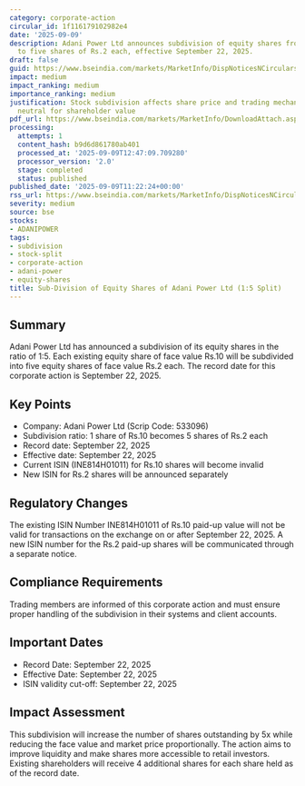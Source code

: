 ```yaml
---
category: corporate-action
circular_id: 1f116179102982e4
date: '2025-09-09'
description: Adani Power Ltd announces subdivision of equity shares from Rs.10 each
  to five shares of Rs.2 each, effective September 22, 2025.
draft: false
guid: https://www.bseindia.com/markets/MarketInfo/DispNoticesNCirculars.aspx?Noticeid={2BF051F2-6060-4D5B-B737-7C0ECFBAB9E4}&noticeno=20250909-35&dt=09/09/2025&icount=35&totcount=57&flag=0
impact: medium
impact_ranking: medium
importance_ranking: medium
justification: Stock subdivision affects share price and trading mechanics but is
  neutral for shareholder value
pdf_url: https://www.bseindia.com/markets/MarketInfo/DownloadAttach.aspx?id=20250909-35&attachedId=
processing:
  attempts: 1
  content_hash: b9d6d861780ab401
  processed_at: '2025-09-09T12:47:09.709280'
  processor_version: '2.0'
  stage: completed
  status: published
published_date: '2025-09-09T11:22:24+00:00'
rss_url: https://www.bseindia.com/markets/MarketInfo/DispNoticesNCirculars.aspx?Noticeid={2BF051F2-6060-4D5B-B737-7C0ECFBAB9E4}&noticeno=20250909-35&dt=09/09/2025&icount=35&totcount=57&flag=0
severity: medium
source: bse
stocks:
- ADANIPOWER
tags:
- subdivision
- stock-split
- corporate-action
- adani-power
- equity-shares
title: Sub-Division of Equity Shares of Adani Power Ltd (1:5 Split)
---
```


## Summary

Adani Power Ltd has announced a subdivision of its equity shares in the ratio of 1:5. Each existing equity share of face value Rs.10 will be subdivided into five equity shares of face value Rs.2 each. The record date for this corporate action is September 22, 2025.

## Key Points

- Company: Adani Power Ltd (Scrip Code: 533096)
- Subdivision ratio: 1 share of Rs.10 becomes 5 shares of Rs.2 each
- Record date: September 22, 2025
- Effective date: September 22, 2025
- Current ISIN (INE814H01011) for Rs.10 shares will become invalid
- New ISIN for Rs.2 shares will be announced separately

## Regulatory Changes

The existing ISIN Number INE814H01011 of Rs.10 paid-up value will not be valid for transactions on the exchange on or after September 22, 2025. A new ISIN number for the Rs.2 paid-up shares will be communicated through a separate notice.

## Compliance Requirements

Trading members are informed of this corporate action and must ensure proper handling of the subdivision in their systems and client accounts.

## Important Dates

- Record Date: September 22, 2025
- Effective Date: September 22, 2025
- ISIN validity cut-off: September 22, 2025

## Impact Assessment

This subdivision will increase the number of shares outstanding by 5x while reducing the face value and market price proportionally. The action aims to improve liquidity and make shares more accessible to retail investors. Existing shareholders will receive 4 additional shares for each share held as of the record date.